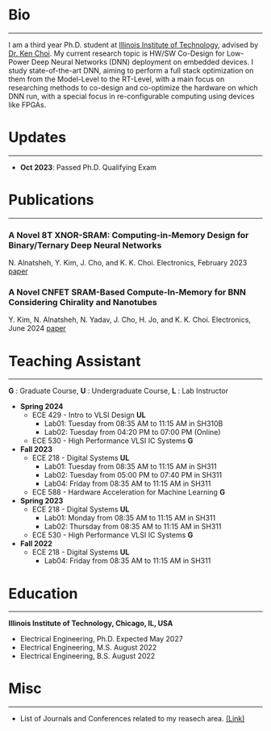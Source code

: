 # Bio
* * *
I am a third year Ph.D. student at [Illinois Institute of Technology](https://www.iit.edu/), advised by [Dr. Ken Choi](http://www.ece.iit.edu/~vlsida/people.html). My current research topic is HW/SW Co-Design for Low-Power Deep Neural Networks (DNN) deployment on embedded devices. I study state-of-the-art DNN, aiming to perform a full stack optimization on them from the Model-Level to the RT-Level, with a main focus on researching methods to co-design and co-optimize the hardware on which DNN run, with a special focus in re-configurable computing using devices like FPGAs.

# Updates
* * *
* **Oct 2023**: Passed Ph.D. Qualifying Exam
  
# Publications
* * *
### **A Novel 8T XNOR-SRAM: Computing-in-Memory Design for Binary/Ternary Deep Neural Networks**
N. Alnatsheh, Y. Kim, J. Cho, and K. K. Choi.
Electronics, February 2023 [paper](./papers/electronics_xnor-sram-cim.pdf)

### **A Novel CNFET SRAM-Based Compute-In-Memory for BNN Considering Chirality and Nanotubes**
Y. Kim, N. Alnatsheh, N. Yadav, J. Cho, H. Jo, and K. K. Choi.
Electronics, June 2024 [paper](./papers/electronics_cnfet-sram-cim.pdf)

# Teaching Assistant
* * *
**G** : Graduate Course, **U** : Undergraduate Course, **L** : Lab Instructor

* **Spring 2024**
    - ECE 429 - Intro to VLSI Design **UL**
      - Lab01: Tuesday from 08:35 AM to 11:15 AM in SH310B
      - Lab02: Tuesday from 04:20 PM to 07:00 PM (Online)
    - ECE 530 - High Performance VLSI IC Systems **G**
* **Fall 2023**
    - ECE 218 - Digital Systems **UL**
      - Lab01: Tuesday from 08:35 AM to 11:15 AM in SH311
      - Lab02: Tuesday from 05:00 PM to 07:40 PM in SH311
      - Lab04: Friday from 08:35 AM to 11:15 AM in SH311
    - ECE 588 - Hardware Acceleration for Machine Learning **G**
* **Spring 2023**
    - ECE 218 - Digital Systems **UL**
      - Lab01: Monday from 08:35 AM to 11:15 AM in SH311
      - Lab02: Thursday from 08:35 AM to 11:15 AM in SH311
    - ECE 530 - High Performance VLSI IC Systems **G**
* **Fall 2022**
    - ECE 218 - Digital Systems **UL**
      - Lab04: Friday from 08:35 AM to 11:15 AM in SH311

# Education
* * *
**Illinois Institute of Technology, Chicago, IL, USA**

* Electrical Engineering, Ph.D. Expected May 2027
* Electrical Engineering, M.S. August 2022
* Electrical Engineering, B.S. August 2022

# Misc 
* * *
* List of Journals and Conferences related to my reasech area. [(Link)](./journals-and-conferences.md)
